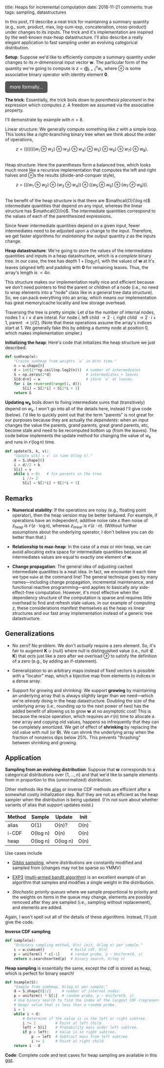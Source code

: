 title: Heaps for incremental computation
date: 2016-11-21
comments: true
tags: sampling, datastructures


In this post, I'll describe a neat trick for maintaining a summary quantity
(e.g., sum, product, max, log-sum-exp, concatenation, cross-product) under
changes to its inputs. The trick and it's implementation are inspired by the
well-known max-heap datastructure. I'll also describe a really elegant
application to fast sampling under an evolving categorical distribution.


**Setup**: Suppose we'd like to efficiently compute a summary quantity under
changes to its $n$-dimensional input vector $\boldsymbol{w}$. The particular
form of the quantity we're going to compute is $z = \bigoplus_{i=1}^n w_i$,
where $\oplus$ is some associative binary operator with identity element
$\boldsymbol{0}$.

<style>
.toggle-button {
    background-color: #555555;
    border: none;
    color: white;
    padding: 10px 15px;
    border-radius: 6px;
    text-align: center;
    text-decoration: none;
    display: inline-block;
    font-size: 16px;
    cursor: pointer;
}
.derivation {
  background-color: #f2f2f2;
  border: thin solid #ddd;
  padding: 10px;
  margin-bottom: 10px;
}
</style>

<script>
// workaround for when markdown/mathjax gets confused by the
// javascript dollar function.
function toggle(x) { $(x).toggle(); }
</script>

<button class="toggle-button" onclick="toggle('#operator-mathy');">more formally...</button>
<div id="operator-mathy" class="derivation" style="display:none">

* $\boldsymbol{w} \in \boldsymbol{K}^n$

* $\oplus: \boldsymbol{K} \times \boldsymbol{K} \mapsto \boldsymbol{K}$.

* Associative: $(a \oplus b) \oplus c = a \oplus (b \oplus c)$ for all $a,b,c
  \in \boldsymbol{K}$.

* Identity element: $\boldsymbol{0} \in \boldsymbol{K}$ such that $k \oplus
  \boldsymbol{0} = \boldsymbol{0} \oplus k = k$, for all $k \in \boldsymbol{K}$.

</div>

**The trick**: Essentially, the trick boils down to *parenthesis placement* in
the expression which computes $z$. A freedom we assumed via the associative
property.

I'll demonstrate by example with $n=8$.

Linear structure: We generally compute something like $z$ with a simple
loop. This looks like a right-branching binary tree when we think about the
order of operations,

$$
z = (((((((w_1 \oplus w_2) \oplus w_3) \oplus w_4) \oplus w_5) \oplus w_6) \oplus w_7) \oplus w_8).
$$

<br/> Heap structure: Here the parentheses form a balanced tree, which looks
much more like a recursive implementation that computes the left and right
halves and $\oplus$s the results (divide-and-conquer style),

$$
z = (((w_1 \oplus w_2) \oplus (w_3 \oplus w_4)) \oplus ((w_5 \oplus w_6) \oplus (w_7 \oplus w_8))).
$$

<br/>
The benefit of the heap structure is that there are $\mathcal{O}(\log n)$
intermediate quantities that depend on any input, whereas the linear structure
has $\mathcal{O}(n)$. The intermediate quantities correspond to the values of each of the
parenthesized expressions.

Since fewer intermediate quantities depend on a given input, fewer intermediates
need to be adjusted upon a change to the input. Therefore, we get faster
algorithms for *maintaining* the output quantity $z$ as the inputs change.

**Heap datastructure**: We're going to store the values of the intermediates
quantities and inputs in a heap datastructure, which is a *complete* binary
tree. In our case, the tree has depth $1 + \lceil \log_2 n \rceil$, with the
values of $\boldsymbol{w}$ at it's leaves (aligned left) and padding with
$\boldsymbol{0}$ for remaining leaves. Thus, the array's length is $< 4 n$.

This structure makes our implementation really nice and efficient because we
don't need pointers to find the parent or children of a node (i.e., no need to
wrap elements into a "node" class like in a general tree data structure). So, we
can pack everything into an array, which means our implementation has great
memory/cache locality and low storage overhead.

Traversing the tree is pretty simple: Let $d$ be the number of internal nodes,
nodes $1 \le i \le d$ are interal. For node $i$, left child $\rightarrow {2
\cdot i},$ right child $\rightarrow {2 \cdot i + 1},$ parent $\rightarrow
\lfloor i / 2 \rfloor.$ (Note that these operations assume the array's indices
start at $1$. We generally fake this by adding a dummy node at position $0$,
which makes implementation simpler.)

**Initializing the heap**: Here's code that initializes the heap structure we
  just described.

```python
def sumheap(w):
    "Create sumheap from weights `w` in O(n) time."
    n = w.shape[0]
    d = int(2**np.ceil(np.log2(n)))  # number of intermediates
    S = np.zeros(2*d)                # intermediates + leaves
    S[d:d+n] = w                     # store `w` at leaves.
    for i in reversed(range(1, d)):
        S[i] = S[2*i] + S[2*i + 1]
    return S
```

**Updating $w_k$** boils down to fixing intermediate sums that (transitively)
  depend on $w_k.$ I won't go into all of the details here, instead I'll give
  code (below). I'd like to quickly point out that the term "parents" is not
  great for our purposes because they are actually the *dependents*: when an
  input changes the value the parents, grand parents, great grand parents, etc,
  become stale and need to be recomputed bottom up (from the leaves). The code
  below implements the update method for changing the value of $w_k$ and runs in
  $\mathcal{O}(\log n)$ time.


```python
def update(S, k, v):
    "Update w[k] = v` in time O(log n)."
    d = S.shape[0]
    i = d//2 + k
    S[i] = v
    while i > 0:   # fix parents in the tree.
        i //= 2
        S[i] = S[2*i] + S[2*i + 1]
```

Remarks
-------

 * **Numerical stability**: If the operations are noisy (e.g., floating point
   operator), then the heap version may be better behaved. For example, if
   operations have an independent, additive noise rate $\varepsilon$ then noise
   of $z_{\text{heap}}$ is $\mathcal{O}(\varepsilon \cdot \log n)$, whereas
   $z_{\text{linear}}$ is $\mathcal{O}(\varepsilon \cdot n)$. (Without further
   assumptions about the underlying operator, I don't believe you can do better
   than that.)

 * **Relationship to max-heap**: In the case of a max or min heap, we can avoid
   allocating extra space for intermediate quantities because all intermediates
   values are equal to exactly one element of $\boldsymbol{w}$.

 * **Change propagation**: The general idea of *adjusting* cached intermediate
   quantities is a neat idea. In fact, we encounter it each time we type
   ``make`` at the command line! The general technique goes by many
   names&mdash;including change propagation, incremental maintenance, and
   functional reactive programming&mdash;and applies to basically *any*
   side-effect-free computation. However, it's most effective when the
   dependency structure of the computation is sparse and requires little
   overhead to find and refresh stale values. In our example of computing $z$,
   these considerations manifest themselves as the heap vs linear structures and
   our fast array implementation instead of a generic tree datastructure.


Generalizations
---------------

 * No zero? No problem. We don't *actually* require a zero element. So, it's
   fair to augment $\boldsymbol{K} \cup \{ \textsf{null} \}$ where
   $\textsf{null}$ is distinguished value (i.e., $\textsf{null} \notin
   \boldsymbol{K}$) that *acts* just like a zero after we overload $\oplus$ to
   satisfy the definition of a zero (e.g., by adding an if-statement).

 * Generalization to an arbitrary maps instead of fixed vectors is possible with
   a "locator" map, which a bijective map from elements to indices in a dense
   array.

 * Support for growing and shrinking: We support **growing** by maintaining an
   underlying array that is always slightly larger than we need&mdash;which
   we're *already* doing in the heap datastructure. Doubling the size of the
   underlying array (i.e., rounding up to the next power of two) has the added
   benefit of allowing us to grow $\boldsymbol{w}$ at no asymptotic cost!  This
   is because the resize operation, which requires an $\mathcal{O}(n)$ time to
   allocate a new array and copying old values, happens so infrequently that
   they can be completely amortized. We get of effect of **shrinking** by
   replacing the old value with $\textsf{null}$ (or $\boldsymbol{0}$). We can
   shrink the underlying array when the fraction of nonzeros dips below
   $25\%$. This prevents "thrashing" between shrinking and growing.


Application
-----------

**Sampling from an evolving distribution**: Suppose that $\boldsymbol{w}$
corresponds to a categorical distributions over $\{1, \ldots, n\}$ and that we'd
like to sample elements from in proportion to this (unnormalized) distribution.

Other methods like the [alias](http://www.keithschwarz.com/darts-dice-coins/) or
inverse CDF methods are efficient after a somewhat costly initialization
step. But! they are not as efficient as the heap sampler when the distribution
is being updated. (I'm not sure about whether variants of alias that support
updates exist.)

<center>

  | Method |  Sample  |  Update  | Init |
  | ------ | -------- | -------- | ---- |
  |  alias |   O(1)   |  O(n)?   | O(n) |
  |  i-CDF | O(log n) |  O(n)    | O(n) |
  |  heap  | O(log n) | O(log n) | O(n) |

</center>

Use cases include

* [Gibbs sampling](https://en.wikipedia.org/wiki/Gibbs_sampling), where
  distributions are constantly modified and sampled from (changes may not be
  sparse so YMMV)

* [EXP3](https://jeremykun.com/2013/11/08/adversarial-bandits-and-the-exp3-algorithm/)
  ([mutli-armed bandit algorithm](https://en.wikipedia.org/wiki/Multi-armed_bandit))
  is an excellent example of an algorithm that samples and modifies a single
  weight in the distribution.

* *Stochastic priority queues* where we sample proportional to priority and the
  weights on items in the queue may change, elements are possibly removed after
  they are sampled (i.e., sampling without replacement), and elements are added.

Again, I won't spell out all of the details of these algorithms. Instead, I'll
just give the code.

**Inverse CDF sampling**

```python
def sample(w):
    "Ordinary sampling method, O(n) init, O(log n) per sample."
    c = w.cumsum()            # build cdf, O(n)
    p = uniform() * c[-1]     # random probe, p ~ Uniform(0, z)
    return c.searchsorted(p)  # binary search, O(log n)
```

**Heap sampling** is essentially the same, except the cdf is stored as heap,
which is perfect for binary search!

```python
def hsample(S):
    "Sample from sumheap, O(log n) per sample."
    d = S.shape[0]//2     # number of internal nodes.
    p = uniform() * S[1]  # random probe, p ~ Uniform(0, z)
    # Use binary search to find the index of the largest CDF (represented as a
    # heap) value that is less than a random probe.
    i = 1
    while i < d:
        # Determine if the value is in the left or right subtree.
        i *= 2         # Point at left child
        left = S[i]    # Probability mass under left subtree.
        if p > left:   # Value is in right subtree.
            p -= left  # Subtract mass from left subtree
            i += 1     # Point at right child
    return i - d
```

**Code**: Complete code and test cases for heap sampling are available in this
[gist](https://gist.github.com/timvieira/da31b56436045a3122f5adf5aafec515).
